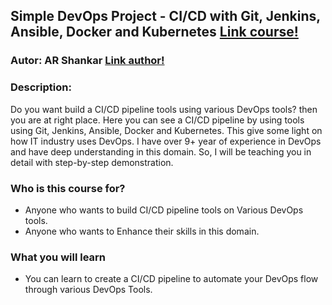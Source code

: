 ## Simple DevOps Project - CI/CD with Git, Jenkins, Ansible, Docker and Kubernetes [Link course!](https://www.simpliv.com/devops/simple-devops-project-cicd-with-git-jenkins-ansible-docker-and-kubernetes)

### Autor: AR Shankar [Link author!](https://www.simpliv.com/author/5d4166ae755589007167a763)

### Description:
Do you want build a CI/CD pipeline tools using various DevOps tools? then you are at right place. 
Here you can see a CI/CD pipeline by using tools using Git, Jenkins, Ansible, Docker and Kubernetes. This give some light on how IT industry uses DevOps. 
I have over 9+ year of experience in DevOps and have deep understanding in this domain. So, I will be teaching you in detail with step-by-step demonstration.

### Who is this course for?
- Anyone who wants to build CI/CD pipeline tools on Various DevOps tools.
- Anyone who wants to Enhance their skills in this domain.

### What you will learn 
- You can learn to create a CI/CD pipeline to automate your DevOps flow through various DevOps Tools.
